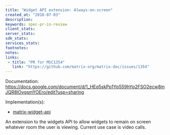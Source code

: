```yaml
---
title: "Widget API extension: Always-on-screen"
created_at: "2018-07-03"
description:
keywords: spec-pr-in-review
client_stats:
server_stats:
sdk_stats:
services_stats:
footnotes:
notes:
links:
 - title: "PR for MSC1354"
   link: "https://github.com/matrix-org/matrix-doc/issues/1354"
---
```

Documentation: https://docs.google.com/document/d/1_HEq5skPp1Yp559hYp2FSO2ecw8mJQR8lOvgsmYOEro/edit?usp=sharing

Implementation(s):

* [matrix-widget-api](https://github.com/matrix-org/matrix-widget-api/pull/15/files#diff-d4a8a66bcd1766ac70f4e6c81057ced4f6ad04c7b4c6bddb1ac92c512b58299eR93-R100)

An extension to the widgets API to allow widgets to remain on screen whatever room the user is viewing. Current use case is video calls.
